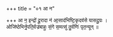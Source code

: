 +++
title = "०१ आ न"

+++
आ न॒ इन्द्रो॑ दू॒रादा न॑ आ॒साद॑भिष्टि॒कृदव॑से यासदु॒ग्रः ।  
ओजि॑ष्ठेभिर्नृ॒पति॒र्वज्र॑बाहुः सं॒गे स॒मत्सु॑ तु॒र्वणिः॑ पृत॒न्यून् ॥